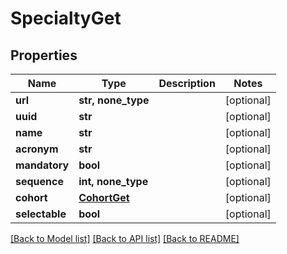# SpecialtyGet

## Properties
Name | Type | Description | Notes
------------ | ------------- | ------------- | -------------
**url** | **str, none_type** |  | [optional] 
**uuid** | **str** |  | [optional] 
**name** | **str** |  | [optional] 
**acronym** | **str** |  | [optional] 
**mandatory** | **bool** |  | [optional] 
**sequence** | **int, none_type** |  | [optional] 
**cohort** | [**CohortGet**](CohortGet.md) |  | [optional] 
**selectable** | **bool** |  | [optional] 

[[Back to Model list]](../README.md#documentation-for-models) [[Back to API list]](../README.md#documentation-for-api-endpoints) [[Back to README]](../README.md)


